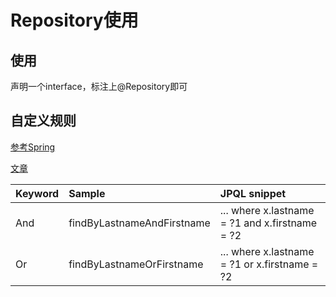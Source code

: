 Repository使用
=======

## 使用

声明一个interface，标注上@Repository即可

## 自定义规则

[参考Spring](http://docs.spring.io/spring-data/jpa/docs/current/reference/html/)

[文章](https://dzone.com/articles/how-get-jpsqlsql-string)

| Keyword | Sample | JPQL snippet |
| :-------------- | :------------ | :------------ |
| And | findByLastnameAndFirstname | ... where x.lastname = ?1 and x.firstname = ?2 |
| Or | findByLastnameOrFirstname | ... where x.lastname = ?1 or x.firstname = ?2 |


